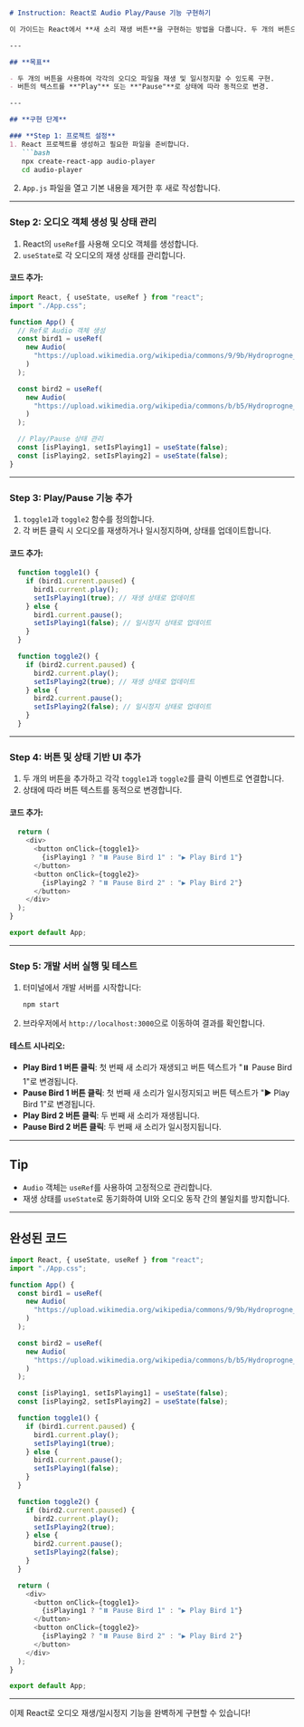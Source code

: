 ```markdown
# Instruction: React로 Audio Play/Pause 기능 구현하기

이 가이드는 React에서 **새 소리 재생 버튼**을 구현하는 방법을 다룹니다. 두 개의 버튼으로 각각 다른 새 소리를 재생하거나 일시정지할 수 있습니다. React의 **`useRef`** 훅을 사용하여 오디오 객체를 관리하며, 상태를 통해 버튼 UI를 동적으로 업데이트합니다.

---

## **목표**

- 두 개의 버튼을 사용하여 각각의 오디오 파일을 재생 및 일시정지할 수 있도록 구현.
- 버튼의 텍스트를 **"Play"** 또는 **"Pause"**로 상태에 따라 동적으로 변경.

---

## **구현 단계**

### **Step 1: 프로젝트 설정**
1. React 프로젝트를 생성하고 필요한 파일을 준비합니다.
   ```bash
   npx create-react-app audio-player
   cd audio-player
   ```
2. `App.js` 파일을 열고 기본 내용을 제거한 후 새로 작성합니다.

---

### **Step 2: 오디오 객체 생성 및 상태 관리**
1. React의 `useRef`를 사용해 오디오 객체를 생성합니다.
2. `useState`로 각 오디오의 재생 상태를 관리합니다.

#### 코드 추가:
```javascript
import React, { useState, useRef } from "react";
import "./App.css";

function App() {
  // Ref로 Audio 객체 생성
  const bird1 = useRef(
    new Audio(
      "https://upload.wikimedia.org/wikipedia/commons/9/9b/Hydroprogne_caspia_-_Caspian_Tern_XC432679.mp3"
    )
  );

  const bird2 = useRef(
    new Audio(
      "https://upload.wikimedia.org/wikipedia/commons/b/b5/Hydroprogne_caspia_-_Caspian_Tern_XC432881.mp3"
    )
  );

  // Play/Pause 상태 관리
  const [isPlaying1, setIsPlaying1] = useState(false);
  const [isPlaying2, setIsPlaying2] = useState(false);
}
```

---

### **Step 3: Play/Pause 기능 추가**
1. `toggle1`과 `toggle2` 함수를 정의합니다.
2. 각 버튼 클릭 시 오디오를 재생하거나 일시정지하며, 상태를 업데이트합니다.

#### 코드 추가:
```javascript
  function toggle1() {
    if (bird1.current.paused) {
      bird1.current.play();
      setIsPlaying1(true); // 재생 상태로 업데이트
    } else {
      bird1.current.pause();
      setIsPlaying1(false); // 일시정지 상태로 업데이트
    }
  }

  function toggle2() {
    if (bird2.current.paused) {
      bird2.current.play();
      setIsPlaying2(true); // 재생 상태로 업데이트
    } else {
      bird2.current.pause();
      setIsPlaying2(false); // 일시정지 상태로 업데이트
    }
  }
```

---

### **Step 4: 버튼 및 상태 기반 UI 추가**
1. 두 개의 버튼을 추가하고 각각 `toggle1`과 `toggle2`를 클릭 이벤트로 연결합니다.
2. 상태에 따라 버튼 텍스트를 동적으로 변경합니다.

#### 코드 추가:
```javascript
  return (
    <div>
      <button onClick={toggle1}>
        {isPlaying1 ? "⏸️ Pause Bird 1" : "▶️ Play Bird 1"}
      </button>
      <button onClick={toggle2}>
        {isPlaying2 ? "⏸️ Pause Bird 2" : "▶️ Play Bird 2"}
      </button>
    </div>
  );
}

export default App;
```

---

### **Step 5: 개발 서버 실행 및 테스트**
1. 터미널에서 개발 서버를 시작합니다:
   ```bash
   npm start
   ```
2. 브라우저에서 `http://localhost:3000`으로 이동하여 결과를 확인합니다.

#### 테스트 시나리오:
- **Play Bird 1 버튼 클릭**: 첫 번째 새 소리가 재생되고 버튼 텍스트가 "⏸️ Pause Bird 1"로 변경됩니다.
- **Pause Bird 1 버튼 클릭**: 첫 번째 새 소리가 일시정지되고 버튼 텍스트가 "▶️ Play Bird 1"로 변경됩니다.
- **Play Bird 2 버튼 클릭**: 두 번째 새 소리가 재생됩니다.
- **Pause Bird 2 버튼 클릭**: 두 번째 새 소리가 일시정지됩니다.

---

## **Tip**

- `Audio` 객체는 `useRef`를 사용하여 고정적으로 관리합니다.  
- 재생 상태를 `useState`로 동기화하여 UI와 오디오 동작 간의 불일치를 방지합니다.

--- 

## **완성된 코드**

```javascript
import React, { useState, useRef } from "react";
import "./App.css";

function App() {
  const bird1 = useRef(
    new Audio(
      "https://upload.wikimedia.org/wikipedia/commons/9/9b/Hydroprogne_caspia_-_Caspian_Tern_XC432679.mp3"
    )
  );

  const bird2 = useRef(
    new Audio(
      "https://upload.wikimedia.org/wikipedia/commons/b/b5/Hydroprogne_caspia_-_Caspian_Tern_XC432881.mp3"
    )
  );

  const [isPlaying1, setIsPlaying1] = useState(false);
  const [isPlaying2, setIsPlaying2] = useState(false);

  function toggle1() {
    if (bird1.current.paused) {
      bird1.current.play();
      setIsPlaying1(true);
    } else {
      bird1.current.pause();
      setIsPlaying1(false);
    }
  }

  function toggle2() {
    if (bird2.current.paused) {
      bird2.current.play();
      setIsPlaying2(true);
    } else {
      bird2.current.pause();
      setIsPlaying2(false);
    }
  }

  return (
    <div>
      <button onClick={toggle1}>
        {isPlaying1 ? "⏸️ Pause Bird 1" : "▶️ Play Bird 1"}
      </button>
      <button onClick={toggle2}>
        {isPlaying2 ? "⏸️ Pause Bird 2" : "▶️ Play Bird 2"}
      </button>
    </div>
  );
}

export default App;
```

---

이제 React로 오디오 재생/일시정지 기능을 완벽하게 구현할 수 있습니다!
```